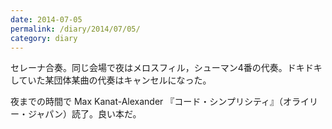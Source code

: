 ```yaml
---
date: 2014-07-05
permalink: /diary/2014/07/05/
category: diary
---
```


セレーナ合奏。同じ会場で夜はメロスフィル，シューマン4番の代奏。ドキドキしていた某団体某曲の代奏はキャンセルになった。

夜までの時間で Max Kanat-Alexander 『コード・シンプリシティ』（オライリー・ジャパン）読了。良い本だ。